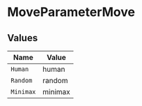 # MoveParameterMove


## Values

| Name      | Value     |
| --------- | --------- |
| `Human`   | human     |
| `Random`  | random    |
| `Minimax` | minimax   |